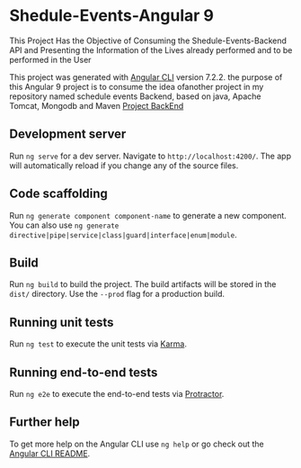 # Shedule-Events-Angular 9

This Project Has the Objective of Consuming the Shedule-Events-Backend API and Presenting
the Information of the Lives already performed and to be performed in the User



This project was generated with [Angular CLI](https://github.com/angular/angular-cli) version 7.2.2.
the purpose of this Angular 9 project is to consume the idea of ​​another project in my
repository named schedule events Backend, based on java, Apache Tomcat, Mongodb and Maven
[Project BackEnd](https://github.com/joseEuclide/schedule-events-BACKEND) 

## Development server

Run `ng serve` for a dev server. Navigate to `http://localhost:4200/`. The app will automatically reload if you change any of the source files.

## Code scaffolding

Run `ng generate component component-name` to generate a new component. You can also use `ng generate directive|pipe|service|class|guard|interface|enum|module`.

## Build

Run `ng build` to build the project. The build artifacts will be stored in the `dist/` directory. Use the `--prod` flag for a production build.

## Running unit tests

Run `ng test` to execute the unit tests via [Karma](https://karma-runner.github.io).

## Running end-to-end tests

Run `ng e2e` to execute the end-to-end tests via [Protractor](http://www.protractortest.org/).

## Further help

To get more help on the Angular CLI use `ng help` or go check out the [Angular CLI README](https://github.com/angular/angular-cli/blob/master/README.md).
